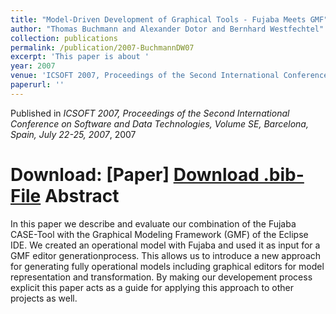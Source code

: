 ```yaml
---
title: "Model-Driven Development of Graphical Tools - Fujaba Meets GMF"
author: "Thomas Buchmann and Alexander Dotor and Bernhard Westfechtel"
collection: publications
permalink: /publication/2007-BuchmannDW07
excerpt: 'This paper is about '
year: 2007
venue: 'ICSOFT 2007, Proceedings of the Second International Conference on Software and Data Technologies, Volume SE, Barcelona, Spain, July 22-25, 2007'
paperurl: ''
---
```


Published in *ICSOFT 2007, Proceedings of the Second International Conference on Software and Data Technologies, Volume SE, Barcelona, Spain, July 22-25, 2007*, 2007

Download: [Paper]
[Download .bib-File](http://tbuchmann.github.io/files/BuchmannDW07.bib)
Abstract
=====

In this paper we describe and evaluate our combination of the Fujaba CASE-Tool with the Graphical Modeling Framework (GMF) of the Eclipse IDE. We created an operational model with Fujaba and used it as input for a GMF editor generationprocess. This allows us to introduce a new approach for generating fully operational models including graphical editors for model representation and transformation. By making our developement process explicit this paper acts as a guide for applying this approach to other projects as well.